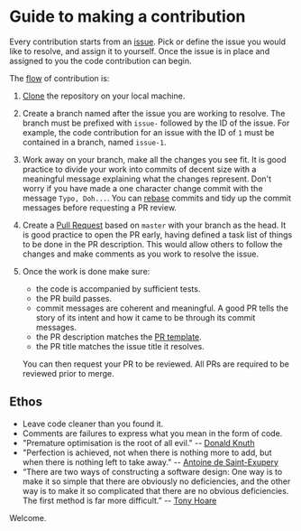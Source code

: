 
# Guide to making a contribution

Every contribution starts from an [issue](https://github.com/stacs-srg/shabdiz/issues). Pick or define the issue you would like to resolve, and assign it to yourself. Once the issue is in place and assigned to you the code contribution can begin. 

The [flow](https://guides.github.com/introduction/flow/) of contribution is:

1. [Clone](https://help.github.com/articles/cloning-a-repository/) the repository on your local machine.
1. Create a branch named after the issue you are working to resolve. The branch must be prefixed with `issue-` followed by the ID of the issue. For example, the code contribution for an issue with the ID of `1` must be contained in a branch, named `issue-1`.
1. Work away on your branch, make all the changes you see fit. It is good practice to divide your work into commits of decent size with a meaningful message explaining what the changes represent. Don't worry if you have made a one character change commit with the message `Typo, Doh...`. You can [rebase](https://help.github.com/articles/about-git-rebase/) commits and tidy up the commit messages before requesting a PR review. 

1. Create a [Pull Request](https://help.github.com/articles/creating-a-pull-request/) based on `master` with your branch as the head. It is good practice to open the PR early, having defined a task list of things to be done in the PR description. This would allow others to follow the changes and make comments as you work to resolve the issue.

1. Once the work is done make sure:
    - the code is accompanied by sufficient tests.
    - the PR build passes. 
    - commit messages are coherent and meaningful. A good PR tells the story of its intent and how it came to be through its commit messages.
    - the PR description matches the [PR template](PULL_REQUEST_TEMPLATE.md).
    - the PR title matches the issue title it resolves.
    
    You can then request your PR to be reviewed. All PRs are required to be reviewed prior to merge.

## Ethos

- Leave code cleaner than you found it.
- Comments are failures to express what you mean in the form of code.
- "Premature optimisation is the root of all evil." -- [Donald Knuth](https://en.wikipedia.org/wiki/Donald_Knuth)
- "Perfection is achieved, not when there is nothing more to add, but when there is nothing left to take away." -- [Antoine de Saint-Exupery](https://en.wikipedia.org/wiki/Antoine_de_Saint-Exupéry)
- “There are two ways of constructing a software design: One way is to make it so simple that there are obviously no deficiencies, and the other way is to make it so complicated that there are no obvious deficiencies. The first method is far more difficult.” -- [Tony Hoare](https://en.wikipedia.org/wiki/Tony_Hoare)



Welcome.
